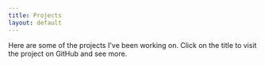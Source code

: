 ```yaml
---
title: Projects
layout: default
---
```


Here are some of the projects I've been working on. Click on the title to visit the project on GitHub and see more.
